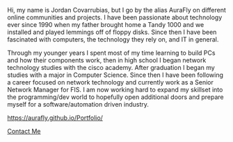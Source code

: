 
Hi, my name is Jordan Covarrubias, but I go by the alias AuraFly on different online communities and projects.
I have been passionate about technology ever since 1990 when my father brought home a Tandy 1000 and we installed and played lemmings off of floppy disks. Since then I have been fascinated with computers, the technology they rely on, and IT in general.

Through my younger years I spent most of my time learning to build PCs and how their components work, then in high school I began network technology studies with the cisco academy. After graduation I began my studies with a major in Computer Science. Since then I have been following a career focused on network technology and currently work as a Senior Network Manager for FIS. I am now working hard to expand my skillset into the programming/dev world to hopefully open additional doors and prepare myself for a software/automation driven industry.

https://aurafly.github.io/Portfolio/

[Contact Me](mailto:AuraFlyDev@Gmail.com)

<!---
AuraFly/AuraFly is a ✨ special ✨ repository because its `README.md` (this file) appears on your GitHub profile.
You can click the Preview link to take a look at your changes.
--->
